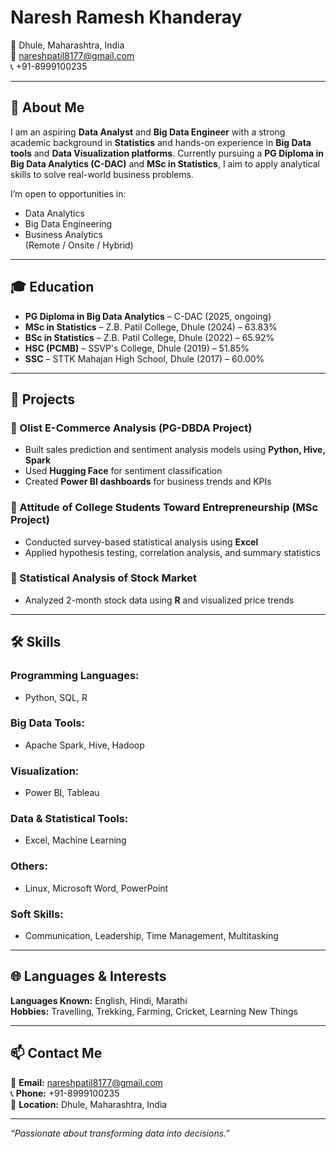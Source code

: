 # Naresh Ramesh Khanderay

📍 Dhule, Maharashtra, India  
📧 [nareshpatil8177@gmail.com](mailto:nareshpatil8177@gmail.com)  
📞 +91-8999100235  

---

## 👋 About Me

I am an aspiring **Data Analyst** and **Big Data Engineer** with a strong academic background in **Statistics** and hands-on experience in **Big Data tools** and **Data Visualization platforms**. Currently pursuing a **PG Diploma in Big Data Analytics (C-DAC)** and **MSc in Statistics**, I aim to apply analytical skills to solve real-world business problems.

I’m open to opportunities in:
- Data Analytics
- Big Data Engineering
- Business Analytics  
(Remote / Onsite / Hybrid)

---

## 🎓 Education

- **PG Diploma in Big Data Analytics** – C-DAC (2025, ongoing)  
- **MSc in Statistics** – Z.B. Patil College, Dhule (2024) – 63.83%  
- **BSc in Statistics** – Z.B. Patil College, Dhule (2022) – 65.92%  
- **HSC (PCMB)** – SSVP's College, Dhule (2019) – 51.85%  
- **SSC** – STTK Mahajan High School, Dhule (2017) – 60.00%

---

## 💼 Projects

### 🔹 Olist E-Commerce Analysis (PG-DBDA Project)
- Built sales prediction and sentiment analysis models using **Python, Hive, Spark**
- Used **Hugging Face** for sentiment classification
- Created **Power BI dashboards** for business trends and KPIs

### 🔹 Attitude of College Students Toward Entrepreneurship (MSc Project)
- Conducted survey-based statistical analysis using **Excel**
- Applied hypothesis testing, correlation analysis, and summary statistics

### 🔹 Statistical Analysis of Stock Market
- Analyzed 2-month stock data using **R** and visualized price trends

---

## 🛠️ Skills

### Programming Languages:
- Python, SQL, R

### Big Data Tools:
- Apache Spark, Hive, Hadoop

### Visualization:
- Power BI, Tableau

### Data & Statistical Tools:
- Excel, Machine Learning

### Others:
- Linux, Microsoft Word, PowerPoint

### Soft Skills:
- Communication, Leadership, Time Management, Multitasking

---

## 🌐 Languages & Interests

**Languages Known:** English, Hindi, Marathi  
**Hobbies:** Travelling, Trekking, Farming, Cricket, Learning New Things

---

## 📫 Contact Me

📧 **Email:** [nareshpatil8177@gmail.com](mailto:nareshpatil8177@gmail.com)  
📞 **Phone:** +91-8999100235  
📍 **Location:** Dhule, Maharashtra, India  
<!-- Add LinkedIn or Portfolio if available -->

---

_“Passionate about transforming data into decisions.”_
